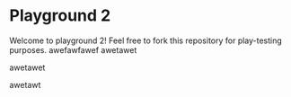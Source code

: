# Playground 2


Welcome to playground 2! Feel free to fork this repository for play-testing purposes.
awefawfawef
awetawet

awetawet

awetawt